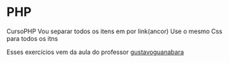 # PHP
CursoPHP
Vou separar todos os itens em por link(ancor)
Use o mesmo Css para todos os itns












Esses exercícios vem da aula do professor <a href="https://github.com/gustavoguanabara">gustavoguanabara</a>
